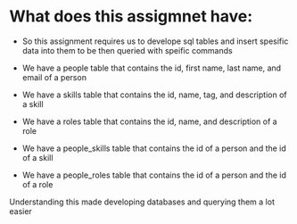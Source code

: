 # What does this assigmnet have:

- So this assignment requires us to develope sql tables and insert spesific data into them to be then queried with speific commands

- We have a people table that contains the id, first name, last name, and email of a person
- We have a skills table that contains the id, name, tag, and description of a skill
- We have a roles table that contains the id, name, and description of a role
- We have a people_skills table that contains the id of a person and the id of a skill
- We have a people_roles table that contains the id of a person and the id of a role


Understanding this made developing databases and querying them a lot easier